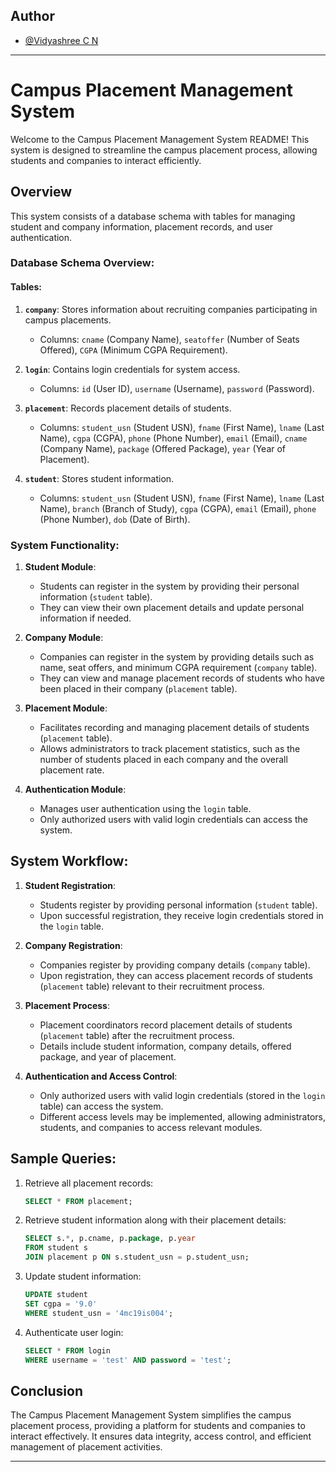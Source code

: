 
## Author

- [@Vidyashree C N](https://github.com/Vidyashreecn)
---

# Campus Placement Management System

Welcome to the Campus Placement Management System README! This system is designed to streamline the campus placement process, allowing students and companies to interact efficiently.

## Overview

This system consists of a database schema with tables for managing student and company information, placement records, and user authentication.

### Database Schema Overview:

#### Tables:
1. **`company`**: Stores information about recruiting companies participating in campus placements.
   - Columns: `cname` (Company Name), `seatoffer` (Number of Seats Offered), `CGPA` (Minimum CGPA Requirement).

2. **`login`**: Contains login credentials for system access.
   - Columns: `id` (User ID), `username` (Username), `password` (Password).

3. **`placement`**: Records placement details of students.
   - Columns: `student_usn` (Student USN), `fname` (First Name), `lname` (Last Name), `cgpa` (CGPA), `phone` (Phone Number), `email` (Email), `cname` (Company Name), `package` (Offered Package), `year` (Year of Placement).

4. **`student`**: Stores student information.
   - Columns: `student_usn` (Student USN), `fname` (First Name), `lname` (Last Name), `branch` (Branch of Study), `cgpa` (CGPA), `email` (Email), `phone` (Phone Number), `dob` (Date of Birth).

### System Functionality:

1. **Student Module**:
   - Students can register in the system by providing their personal information (`student` table).
   - They can view their own placement details and update personal information if needed.

2. **Company Module**:
   - Companies can register in the system by providing details such as name, seat offers, and minimum CGPA requirement (`company` table).
   - They can view and manage placement records of students who have been placed in their company (`placement` table).

3. **Placement Module**:
   - Facilitates recording and managing placement details of students (`placement` table).
   - Allows administrators to track placement statistics, such as the number of students placed in each company and the overall placement rate.

4. **Authentication Module**:
   - Manages user authentication using the `login` table.
   - Only authorized users with valid login credentials can access the system.

## System Workflow:

1. **Student Registration**:
   - Students register by providing personal information (`student` table).
   - Upon successful registration, they receive login credentials stored in the `login` table.

2. **Company Registration**:
   - Companies register by providing company details (`company` table).
   - Upon registration, they can access placement records of students (`placement` table) relevant to their recruitment process.

3. **Placement Process**:
   - Placement coordinators record placement details of students (`placement` table) after the recruitment process.
   - Details include student information, company details, offered package, and year of placement.

4. **Authentication and Access Control**:
   - Only authorized users with valid login credentials (stored in the `login` table) can access the system.
   - Different access levels may be implemented, allowing administrators, students, and companies to access relevant modules.

## Sample Queries:

1. Retrieve all placement records:
   ```sql
   SELECT * FROM placement;
   ```

2. Retrieve student information along with their placement details:
   ```sql
   SELECT s.*, p.cname, p.package, p.year 
   FROM student s
   JOIN placement p ON s.student_usn = p.student_usn;
   ```

3. Update student information:
   ```sql
   UPDATE student
   SET cgpa = '9.0'
   WHERE student_usn = '4mc19is004';
   ```

4. Authenticate user login:
   ```sql
   SELECT * FROM login
   WHERE username = 'test' AND password = 'test';
   ```

## Conclusion

The Campus Placement Management System simplifies the campus placement process, providing a platform for students and companies to interact effectively. It ensures data integrity, access control, and efficient management of placement activities.

---

